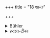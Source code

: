 +++
title = "18 शान्तः"

+++

<details><summary>Bühler</summary>

18. Let him restrain his organs from seeking illicit objects.
</details>

<details><summary>हरदत्त-टीका</summary>

## सूत्रम्
शान्तः ॥१८॥
### टिप्पनी
इन्द्रियाणामसद्विषये प्रवृत्त्यभावः शमः तद्वान् शान्तः ॥ १८ ॥
</details>
